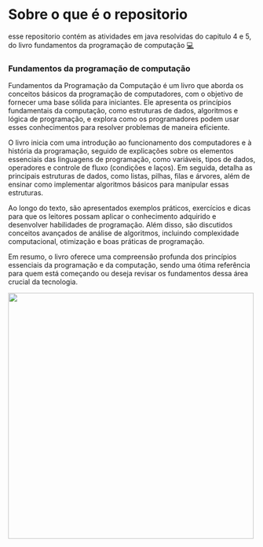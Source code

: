 # Sobre o que é o repositorio

esse repositorio contém as atividades em java resolvidas do capitulo 4 e 5, do livro fundamentos da programação de computação [💻](https://drive.google.com/file/d/1MWTShjGeyGTPoeVImLhxFDcUYBNt2bAB/view?usp=classroom_web&authuser=0)

### Fundamentos da programação de computação

Fundamentos da Programação da Computação é um livro que aborda os conceitos básicos da programação de computadores, com o objetivo de fornecer uma base sólida para iniciantes. Ele apresenta os 
princípios fundamentais da computação, como estruturas de dados, algoritmos e lógica de programação, e explora como os programadores podem usar esses conhecimentos para resolver problemas de 
maneira eficiente.

O livro inicia com uma introdução ao funcionamento dos computadores e à história da programação, seguido de explicações sobre os elementos essenciais das linguagens de programação, como 
variáveis, tipos de dados, operadores e controle de fluxo (condições e laços). Em seguida, detalha as principais estruturas de dados, como listas, pilhas, filas e árvores, além de ensinar como 
implementar algoritmos básicos para manipular essas estruturas.

Ao longo do texto, são apresentados exemplos práticos, exercícios e dicas para que os leitores possam aplicar o conhecimento adquirido e desenvolver habilidades de programação. Além disso, são 
discutidos conceitos avançados de análise de algoritmos, incluindo complexidade computacional, otimização e boas práticas de programação.

Em resumo, o livro oferece uma compreensão profunda dos princípios essenciais da programação e da computação, sendo uma ótima referência para quem está começando ou deseja revisar os fundamentos 
dessa área crucial da tecnologia.

<img src="https://m.media-amazon.com/images/I/81HITrV4GXL._AC_UF894,1000_QL80_.jpg" width="500">
